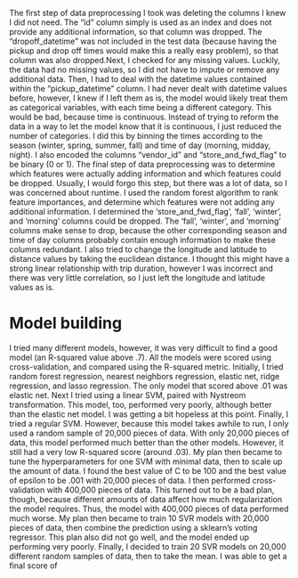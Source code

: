 

The first step of data preprocessing I took was deleting the columns I knew I did not
need. The “id” column simply is used as an index and does not provide any additional
information, so that column was dropped. The “dropoff_datetime” was not included in the test
data (because having the pickup and drop off times would make this a really easy problem), so
that column was also dropped.Next, I checked for any missing values. Luckily, the data had no
missing values, so I did not have to impute or remove any additional data.
Then, I had to deal with the datetime values contained within the “pickup_datetime”
column. I had never dealt with datetime values before, however, I knew if I left them as is, the
model would likely treat them as categorical variables, with each time being a different category.
This would be bad, because time is continuous. Instead of trying to reform the data in a way to
let the model know that it is continuous, I just reduced the number of categories. I did this by
binning the times according to the season (winter, spring, summer, fall) and time of day
(morning, midday, night). I also encoded the columns “vendor_id” and “store_and_fwd_flag” to
be binary (0 or 1).
The final step of data preprocessing was to determine which features were actually
adding information and which features could be dropped. Usually, I would forgo this step, but
there was a lot of data, so I was concerned about runtime. I used the random forest algorithm to
rank feature importances, and determine which features were not adding any additional
information. I determined the ‘store_and_fwd_flag’, ‘fall’, ‘winter’, and ‘morning’ columns could
be dropped. The ‘fall’, ‘winter’, and ‘morning’ columns make sense to drop, because the other
corresponding season and time of day columns probably contain enough information to make
these columns redundant.
I also tried to change the longitude and latitude to distance values by taking the
euclidean distance. I thought this might have a strong linear relationship with trip duration,
however I was incorrect and there was very little correlation, so I just left the longitude and
latitude values as is.

# Model building

I tried many different models, however, it was very difficult to find a good model (an
R-squared value above .7). All the models were scored using cross-validation, and compared
using the R-squared metric. Initially, I tried random forest regression, nearest neighbors
regression, elastic net, ridge regression, and lasso regression. The only model that scored
above .01 was elastic net. Next I tried using a linear SVM, paired with Nystreom transformation.
This model, too, performed very poorly, although better than the elastic net model. I was getting
a bit hopeless at this point. Finally, I tried a regular SVM. However, because this model takes
awhile to run, I only used a random sample of 20,000 pieces of data. With only 20,000 pieces of
data, this model performed much better than the other models. However, it still had a very low
R-squared score (around .03).
My plan then became to tune the hyperparameters for one SVM with minimal data, then
to scale up the amount of data. I found the best value of C to be 100 and the best value of
epsilon to be .001 with 20,000 pieces of data. I then performed cross-validation with 400,000
pieces of data. This turned out to be a bad plan, though, because different amounts of data
affect how much regularization the model requires. Thus, the model with 400,000 pieces of data
performed much worse. My plan then became to train 10 SVR models with 20,000 pieces of
data, then combine the prediction using a sklearn’s voting regressor. This plan also did not go
well, and the model ended up performing very poorly. Finally, I decided to train 20 SVR models
on 20,000 different random samples of data, then to take the mean. I was able to get a final
score of 
